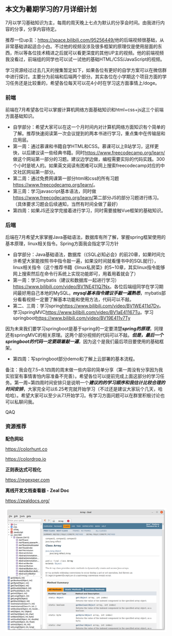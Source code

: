 ## 本文为暑期学习的7月详细计划

7月以学习基础知识为主，每周的周天晚上七点为默认的分享会时间。由我进行内容的分享，分享内容待定。

推荐一位up主：<https://space.bilibili.com/95256449/>他的后端视频很基础，从非常基础讲起适合小白。不过他的视频没涉及很多框架的原理仅是使用层面的东西，所以等各位技术精进之后就可以看更深度的其他UP主的视频。他的前端视频我没看过，前端组的同学也可以试一试他的基础HTML/CSS/JavaScript的视频。

学习资源经过过去几天的搜集暂定如下，如果各位有更好的自学方案可以在微信群中进行探讨。主要分为前端和后端两个部分。其实各位在小学期这个项目方面的学习任务还是比较重的，希望各位每天可以花4小时在学习这方面事情上/doge。

### 前端
前端在7月希望各位可以掌握计算机网络方面基础知识和html+css+js这三个前端方面基础知识。
* 自学部分：希望大家可以在这一个月时间内对计算机网络方面知识有个简单的了解。推荐快速阅读第一次会议提到的两本书进行学习，重点集中在传输层和应用层。
* 第一周：通过慕课和书籍自学HTML和CSS。慕课可以上B站学习，这样更快，以后建议读一些经典书籍。同时<https://www.freecodecamp.org/learn/>做这个网站第一部分的习题。建议边学边做，编程需要实际的代码实践。300个小时是唬人的。如果英文阅读有困难可以网上搜索freecodecamp对应的中文社区网站第一部分。
* 第二周：通过免费网课第一部分html和css的所有习题<https://www.freecodecamp.org/learn/>。
* 第三周：学习javascript基本语法，同时做<https://www.freecodecamp.org/learn/>第二部分JS的部分习题进行练习。（具体要求习题会后续通知，当然有时间全做了最好）
* 第四周：如果JS还没学完接着进行学习，同时需要接触Vue框架的基础知识。
### 后端
后端在7月希望大家掌握Java基础语法，数据库有所了解，掌握spring框架使用的基本原理，linux相关指令。Spring方面我会指定学习方针
* 自学部分：Java基础语法，数据库（《SQL必知必会》的前20章，如果时间允许希望大家能按照书中指令敲一遍，如果没时间就看懂书中的SQL就行），linux相关指令（这个推荐书籍《linux私房菜》的5~10章，其实linux指令能够网上搜索然后在命令行系统上实现功能即可，用着用着就会了）
* 第一周：学习mybatis（建议和数据库一起进行学习）<https://www.bilibili.com/video/BV1NE411Q7Nx>。各位后端组同学在学习期间最好用自己本地的MySQL。***mysql基本指令建议手敲一遍熟悉***，mybatis部分看看视频一定要了解基本功能和使用方法，代码可以不敲。
* 第二、三周：学习spring<https://www.bilibili.com/video/BV1WE411d7Dv>。学习springMVC<https://www.bilibili.com/video/BV1aE41167Tu>。学习springboot<https://www.bilibili.com/video/BV19E411v7Ty>

因为未来我们要学习springboot是基于spring的一定要清楚***spring的原理***，同理还有springMVC的相关原理。这两个部分视频的代码可以不敲。***但是，最后一个springboot的代码一定要跟着敲一遍***，因为这个是我们最后项目要使用的基础框架。
* 第四周：写springboot部分demo和了解上云部署的基本流程。

备注：我会在7.5~8.1四周的周末做一些内容的简单分享（第一周没有分享因为我实验室有事情害怕内容准备不完善）。希望各位可以提前完成上面这部分的学习任务。第一周~第四周时间安排只是说明一个***建议的的学习顺序和我估计比较合理的时间安排***，大家完全可以6.25考完就开始学习（不过还是建议大家玩个几天，哈哈哈）。希望大家可以至少从7.1开始学习。有学习方面问题可以在群里积极讨论也可以私聊问我。

QAQ

### 资源推荐

**配色网站**

https://colorhunt.co

https://colordrop.io

**正则表达式可视化**

https://regexper.com

**离线开发文档查看器 - Zeal Doc**

https://zealdocs.org/

![](../img/zeal-doc.png)